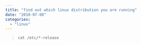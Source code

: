 ```yaml
---
title: "find out which linux distribution you are running"
date: "2010-07-08"
categories: 
  - "linux"
---
```


> `cat /etc/*-release`
